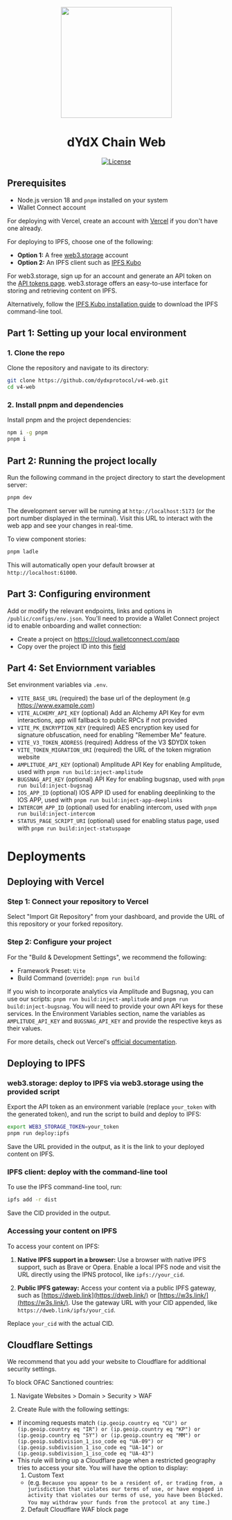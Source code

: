 <p align="center"><img src="https://dydx.exchange/icon.svg?" width="256" /></p>

<h1 align="center">dYdX Chain Web</h1>

<div align="center">
  <a href='https://github.com/dydxprotocol/v4-web/blob/main/LICENSE'>
    <img src='https://img.shields.io/badge/License-AGPL_v3-blue.svg' alt='License' />
  </a>
</div>

## Prerequisites

- Node.js version 18 and `pnpm` installed on your system
- Wallet Connect account

For deploying with Vercel, create an account with [Vercel](https://vercel.com/signup) if you don't have one already.

For deploying to IPFS, choose one of the following:

- **Option 1:** A free [web3.storage](https://web3.storage/) account
- **Option 2:** An IPFS client such as [IPFS Kubo](https://docs.ipfs.tech/install/command-line/)

For web3.storage, sign up for an account and generate an API token on the [API tokens page](https://web3.storage/manage/tokens). web3.storage offers an easy-to-use interface for storing and retrieving content on IPFS.

Alternatively, follow the [IPFS Kubo installation guide](https://docs.ipfs.tech/install/command-line/) to download the IPFS command-line tool.

## Part 1: Setting up your local environment

### 1. Clone the repo

Clone the repository and navigate to its directory:

```bash
git clone https://github.com/dydxprotocol/v4-web.git
cd v4-web
```

### 2. Install pnpm and dependencies

Install pnpm and the project dependencies:

```bash
npm i -g pnpm
pnpm i
```

## Part 2: Running the project locally

Run the following command in the project directory to start the development server:

```bash
pnpm dev
```

The development server will be running at `http://localhost:5173` (or the port number displayed in the terminal). Visit this URL to interact with the web app and see your changes in real-time.

To view component stories:

```bash
pnpm ladle
```

This will automatically open your default browser at `http://localhost:61000`.

## Part 3: Configuring environment

Add or modify the relevant endpoints, links and options in `/public/configs/env.json`.
You'll need to provide a Wallet Connect project id to enable onboarding and wallet connection:
- Create a project on https://cloud.walletconnect.com/app
- Copy over the project ID into this [field](https://github.com/dydxprotocol/v4-web/blob/67ecbd75b43e0c264b7b4d2d9b3d969830b0621c/public/configs/env.json#L822C33-L822C46)

## Part 4: Set Enviornment variables
Set environment variables via `.env`.

- `VITE_BASE_URL` (required) the base url of the deployment (e.g https://www.example.com)
- `VITE_ALCHEMY_API_KEY` (optional) Add an Alchemy API Key for evm interactions, app will fallback to public RPCs if not provided
- `VITE_PK_ENCRYPTION_KEY` (required) AES encryption key used for signature obfuscation, need for enabling "Remember Me" feature.
- `VITE_V3_TOKEN_ADDRESS` (required) Address of the V3 $DYDX token
- `VITE_TOKEN_MIGRATION_URI` (required) the URL of the token migration website
- `AMPLITUDE_API_KEY` (optional) Amplitude API Key for enabling Amplitude, used with `pnpm run build:inject-amplitude`
- `BUGSNAG_API_KEY` (optional) API Key for enabling bugsnap, used with `pnpm run build:inject-bugsnag`
- `IOS_APP_ID` (optional) IOS APP ID used for enabling deeplinking to the IOS APP, used with `pnpm run build:inject-app-deeplinks`
- `INTERCOM_APP_ID` (optional) used for enabling intercom, used with `pnpm run build:inject-intercom`
- `STATUS_PAGE_SCRIPT_URI` (optional) used for enabling status page, used with `pnpm run build:inject-statuspage`

# Deployments

## Deploying with Vercel

### Step 1: Connect your repository to Vercel

Select "Import Git Repository" from your dashboard, and provide the URL of this repository or your forked repository.

### Step 2: Configure your project

For the "Build & Development Settings", we recommend the following:
- Framework Preset: `Vite`
- Build Command (override): `pnpm run build`

If you wish to incorporate analytics via Amplitude and Bugsnag, you can use our scripts:
`pnpm run build:inject-amplitude` and `pnpm run build:inject-bugsnag`. You will need to provide your own API keys for these services. In the Environment Variables section, name the variables as `AMPLITUDE_API_KEY` and `BUGSNAG_API_KEY` and provide the respective keys as their values.

For more details, check out Vercel's [official documentation](https://vercel.com/docs).

## Deploying to IPFS

### web3.storage: deploy to IPFS via web3.storage using the provided script

Export the API token as an environment variable (replace `your_token` with the generated token), and run the script to build and deploy to IPFS:

```bash
export WEB3_STORAGE_TOKEN=your_token
pnpm run deploy:ipfs
```

Save the URL provided in the output, as it is the link to your deployed content on IPFS.

### IPFS client: deploy with the command-line tool

To use the IPFS command-line tool, run:

```bash
ipfs add -r dist
```

Save the CID provided in the output.

### Accessing your content on IPFS

To access your content on IPFS:

1. **Native IPFS support in a browser:** Use a browser with native IPFS support, such as Brave or Opera. Enable a local IPFS node and visit the URL directly using the IPNS protocol, like `ipfs://your_cid`.

2. **Public IPFS gateway:** Access your content via a public IPFS gateway, such as [https://dweb.link](https://dweb.link/) or [https://w3s.link/](https://w3s.link/). Use the gateway URL with your CID appended, like `https://dweb.link/ipfs/your_cid`.

Replace `your_cid` with the actual CID.

## Cloudflare Settings

We recommend that you add your website to Cloudflare for additional security settings.

To block OFAC Sanctioned countries:
1. Navigate Websites > Domain > Security > WAF

2. Create Rule with the following settings:
  * If incoming requests match
`(ip.geoip.country eq "CU") or (ip.geoip.country eq "IR") or (ip.geoip.country eq "KP") or (ip.geoip.country eq "SY") or (ip.geoip.country eq "MM") or (ip.geoip.subdivision_1_iso_code eq "UA-09") or (ip.geoip.subdivision_1_iso_code eq "UA-14") or (ip.geoip.subdivision_1_iso_code eq "UA-43")`
  * This rule will bring up a Cloudflare page when a restricted geography tries to access your site. You will have the option to display:
    1. Custom Text
      - (e.g. `Because you appear to be a resident of, or trading from, a jurisdiction that violates our terms of use, or have engaged in activity that violates our terms of use, you have been blocked. You may withdraw your funds from the protocol at any time.`)
    2. Default Cloudflare WAF block page
